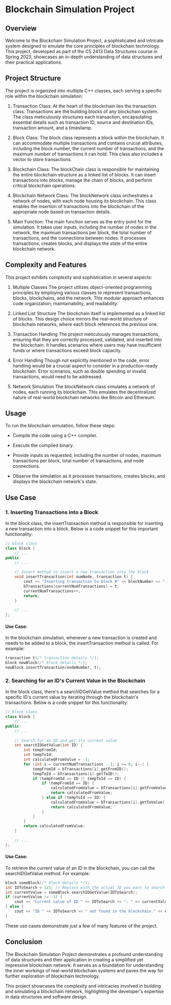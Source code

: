 # Blockchain Simulation Project

## Overview
Welcome to the Blockchain Simulation Project, a sophisticated and intricate system designed to emulate the core principles of blockchain technology. This project, developed as part of the CS 2413 Data Structures course in Spring 2023, showcases an in-depth understanding of data structures and their practical applications.

## Project Structure
The project is organized into multiple C++ classes, each serving a specific role within the blockchain simulation:

1. Transaction Class: At the heart of the blockchain lies the transaction class. Transactions are the building blocks of any blockchain system. The class meticulously structures each transaction, encapsulating essential details such as transaction ID, source and destination IDs, transaction amount, and a timestamp.

2. Block Class: The block class represents a block within the blockchain. It can accommodate multiple transactions and contains crucial attributes, including the block number, the current number of transactions, and the maximum number of transactions it can hold. This class also includes a vector to store transactions.

3. Blockchain Class: The blockChain class is responsible for maintaining the entire blockchain structure as a linked list of blocks. It can insert transactions into blocks, manage the chain of blocks, and perform critical blockchain operations.

4. Blockchain Network Class: The blockNetwork class orchestrates a network of nodes, with each node housing its blockchain. This class enables the insertion of transactions into the blockchain of the appropriate node based on transaction details.

5. Main Function: The main function serves as the entry point for the simulation. It takes user inputs, including the number of nodes in the network, the maximum transactions per block, the total number of transactions, and the connections between nodes. It processes transactions, creates blocks, and displays the state of the entire blockchain network.


## Complexity and Features
This project exhibits complexity and sophistication in several aspects:

1. Multiple Classes
The project utilizes object-oriented programming principles by employing various classes to represent transactions, blocks, blockchains, and the network. This modular approach enhances code organization, maintainability, and readability.

2. Linked List Structure
The blockchain itself is implemented as a linked list of blocks. This design choice mirrors the real-world structure of blockchain networks, where each block references the previous one.

3. Transaction Handling
The project meticulously manages transactions, ensuring that they are correctly processed, validated, and inserted into the blockchain. It handles scenarios where users may have insufficient funds or where transactions exceed block capacity.

4. Error Handling
Though not explicitly mentioned in the code, error handling would be a crucial aspect to consider in a production-ready blockchain. Error scenarios, such as double spending or invalid transactions, would need to be addressed.

5. Network Simulation
The blockNetwork class simulates a network of nodes, each running its blockchain. This emulates the decentralized nature of real-world blockchain networks like Bitcoin and Ethereum.

## Usage
To run the blockchain simulation, follow these steps:

- Compile the code using a C++ compiler.

- Execute the compiled binary.

- Provide inputs as requested, including the number of nodes, maximum transactions per block, total number of transactions, and node connections.

- Observe the simulation as it processes transactions, creates blocks, and displays the blockchain network's state.

## Use Case

### 1. Inserting Transactions into a Block
In the block class, the insertTransaction method is responsible for inserting a new transaction into a block. Below is a code snippet for this important functionality:

```cpp
// block class
class block {
    // ...
public:
    // ...
    
    // Insert method to insert a new transaction into the block
    void insertTransaction(int numNode, transaction t) {
        cout << "Inserting transaction to block #" << blockNumber << " in node " << numNode << endl;
        bTransactions[currentNumTransactions] = t;
        currentNumTransactions++;
        return;
    }
    
    // ...
};
```
#### Use Case:
In the blockchain simulation, whenever a new transaction is created and needs to be added to a block, the insertTransaction method is called. For example:
```cpp
transaction t(/* transaction details */);
block newBlock(/* block details */);
newBlock.insertTransaction(nodeNumber, t);
```

### 2. Searching for an ID's Current Value in the Blockchain
In the block class, there's a searchIDGetValue method that searches for a specific ID's current value by iterating through the blockchain's transactions. Below is a code snippet for this functionality:

```cpp
// block class
class block {
    // ...
public:
    // ...
    
    // Search for an ID and get its current value
    int searchIDGetValue(int ID) {
        int tempFromId;
        int tempToId;
        int calculatedFromValue = -1;
        for (int i = currentNumTransactions - 1; i >= 0; i--) {
            tempFromId = bTransactions[i].getFromID();
            tempToId = bTransactions[i].getToID();
            if (tempFromId == ID || tempToId == ID) {
                if (tempFromId == ID) {
                    calculatedFromValue = bTransactions[i].getFromValue() - bTransactions[i].getTAmount();
                    return calculatedFromValue;
                } else if (tempToId == ID) {
                    calculatedFromValue = bTransactions[i].getToValue() + bTransactions[i].getTAmount();
                    return calculatedFromValue;
                }
            }
        }
        return calculatedFromValue;
    }
    
    // ...
};
```
#### Use Case:
To retrieve the current value of an ID in the blockchain, you can call the searchIDGetValue method. For example:
```cpp
block someBlock(/* block details */);
int IDToSearch = 123; // Replace with the actual ID you want to search for
int currentValue = someBlock.searchIDGetValue(IDToSearch);
if (currentValue != -1) {
    cout << "Current value of ID " << IDToSearch << ": " << currentValue << endl;
} else {
    cout << "ID " << IDToSearch << " not found in the blockchain." << endl;
}
```

These use cases demonstrate just a few of many features of the project.


## Conclusion
The Blockchain Simulation Project demonstrates a profound understanding of data structures and their application in creating a simplified yet impressive blockchain network. It serves as a foundation for understanding the inner workings of real-world blockchain systems and paves the way for further exploration of blockchain technology.

This project showcases the complexity and intricacies involved in building and simulating a blockchain network, highlighting the developer's expertise in data structures and software design.
